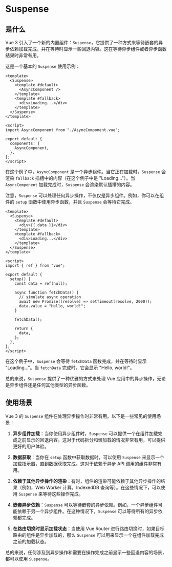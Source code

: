 # Suspense

## 是什么

Vue 3 引入了一个新的内置组件：`Suspense`，它提供了一种方式来等待嵌套的异步依赖加载完成，并在等待时显示一些回退内容。这在等待异步组件或者异步函数结果时非常有用。

这是一个基本的 `Suspense` 使用示例：

```vue
<template>
  <Suspense>
    <template #default>
      <AsyncComponent />
    </template>
    <template #fallback>
      <div>Loading...</div>
    </template>
  </Suspense>
</template>

<script>
import AsyncComponent from "./AsyncComponent.vue";

export default {
  components: {
    AsyncComponent,
  },
};
</script>
```

在这个例子中，`AsyncComponent` 是一个异步组件。当它正在加载时，`Suspense` 会渲染 `fallback` 插槽中的内容（在这个例子中是 "Loading..."）。当 `AsyncComponent` 加载完成时，`Suspense` 会渲染默认插槽的内容。

注意，`Suspense` 可以处理任何异步操作，不仅仅是异步组件。例如，你可以在组件的 `setup` 函数中使用异步函数，并且 `Suspense` 会等待它完成。

```vue
<template>
  <Suspense>
    <template #default>
      <div>{{ data }}</div>
    </template>
    <template #fallback>
      <div>Loading...</div>
    </template>
  </Suspense>
</template>

<script>
import { ref } from "vue";

export default {
  setup() {
    const data = ref(null);

    async function fetchData() {
      // simulate async operation
      await new Promise((resolve) => setTimeout(resolve, 2000));
      data.value = "Hello, world!";
    }

    fetchData();

    return {
      data,
    };
  },
};
</script>
```

在这个例子中，`Suspense` 会等待 `fetchData` 函数完成，并在等待时显示 "Loading..."。当 `fetchData` 完成时，它会显示 "Hello, world!"。

总的来说，`Suspense` 提供了一种优雅的方式来处理 Vue 应用中的异步操作，无论是异步组件还是任何其他类型的异步函数。

## 使用场景

Vue 3 的 `Suspense` 组件在处理异步操作时非常有用。以下是一些常见的使用场景：

1. **异步组件加载**：当你使用异步组件时，`Suspense` 可以提供一个在组件加载完成之前显示的回退内容。这对于代码拆分和懒加载的情况非常有用，可以提供更好的用户体验。

2. **数据获取**：当你在 `setup` 函数中获取数据时，可以使用 `Suspense` 来显示一个加载指示器，直到数据获取完成。这对于依赖于异步 API 调用的组件非常有用。

3. **依赖于其他异步操作的渲染**：有时，组件的渲染可能依赖于其他异步操作的结果（例如，Web Worker 计算，IndexedDB 查询等）。在这些情况下，可以使用 `Suspense` 来等待这些操作完成。

4. **嵌套异步依赖**：`Suspense` 可以等待嵌套的异步依赖。例如，一个异步组件可能依赖于另一个异步组件。在这种情况下，`Suspense` 可以等待所有的异步依赖都完成。

5. **在路由切换时显示加载状态**：当使用 Vue Router 进行路由切换时，如果目标路由的组件是异步加载的，那么 `Suspense` 可以用来显示一个在组件加载完成之前的加载状态。

总的来说，任何涉及到异步操作和需要在操作完成之前显示一些回退内容的场景，都可以使用 `Suspense`。
